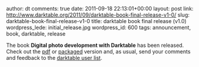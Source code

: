 author: dt
comments: true
date: 2011-09-18 22:13:01+00:00
layout: post
link: http://www.darktable.org/2011/09/darktable-book-final-release-v1-0/
slug: darktable-book-final-release-v1-0
title: darktable book final release (v1.0)
wordpress_lede: initial_release.jpg
wordpress_id: 600
tags: announcement, book, darktable, release

The book **Digital photo development with Darktable** has been released. Check out the [pdf](http://sourceforge.net/projects/darktable/files/darktable/book/1.0/darktable.pdf/download) or [packaged](http://sourceforge.net/projects/darktable/files/darktable/book/1.0/darktable-book-1.0.zip/download) version and, as usual, send your comments and feedback to the [darktable user list](https://lists.sourceforge.net/lists/listinfo/darktable-users). 
